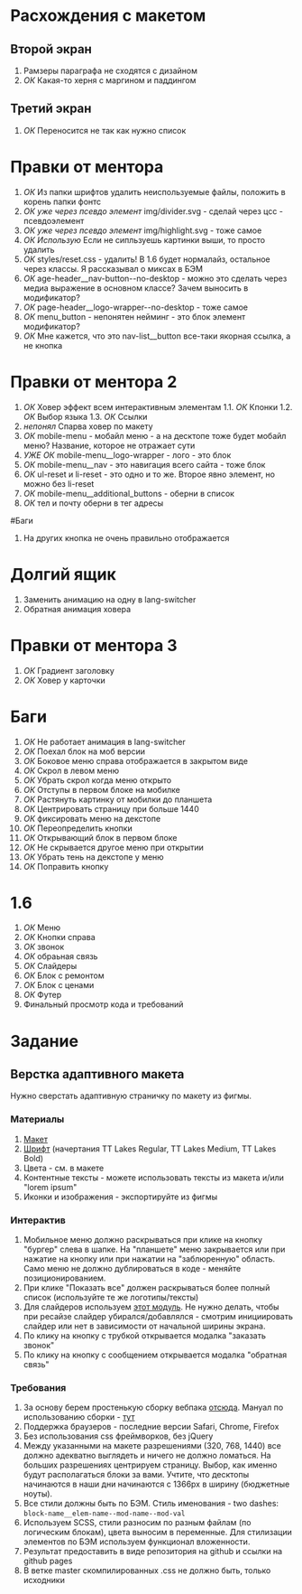 # Расхождения с макетом

## Второй экран

1. Рамзеры параграфа не сходятся с дизайном
2. _ОК_ Какая-то херня с маргином и паддингом

## Третий экран

1. _ОК_ Переносится не так как нужно список

# Правки от ментора

1. _ОК_ Из папки шрифтов удалить неиспользуемые файлы, положить в корень папки фонтс
2. _ОК уже через псевдо элемент_ img/divider.svg - сделай через цсс - псевдоэлемент
3. _ОК уже через псевдо элемент_ img/highlight.svg - тоже самое
4. _ОК Использую_ Если не сипльзуешь картинки выши, то просто удалить
5. _ОК_ styles/reset.css - удалить! В 1.6 будет нормалайз, остальное через классы. Я рассказывал о миксах в БЭМ
6. _ОК_ age-header\_\_nav-button--no-desktop - можно это сделать через медиа выражение в основном классе? Зачем выносить в модификатор?
7. _ОК_ page-header\_\_logo-wrapper--no-desktop - тоже самое
8. _ОК_ menu_button - непонятен нейминг - это блок элемент модификатор?
9. _ОК_ Мне кажется, что это nav-list\_\_button все-таки якорная ссылка, а не кнопка

# Правки от ментора 2

1. _ОК_ Ховер эффект всем интерактивным элементам 1.1. _ОК_ Кпонки 1.2. _ОК_ Выбор языка 1.3. _ОК_ Ссылки
2. _непонял_ Спарва ховер по макету
3. _ОК_ mobile-menu - мобайл меню - а на десктопе тоже будет мобайл меню? Название, которое не отражает сути
4. _УЖЕ ОК_ mobile-menu\_\_logo-wrapper - лого - это блок
5. _ОК_ mobile-menu\_\_nav - это навигация всего сайта - тоже блок
6. _ОК_ ul-reset и li-reset - это одно и то же. Второе явно элемент, но можно без li-reset
7. _ОК_ mobile-menu\_\_additional_buttons - оберни в список
8. _ОК_ тел и почту оберни в тег адресы

#Баги

1. На других кнопка не очень правильно отображается

# Долгий ящик

1. Заменить анимацию на одну в lang-switcher
2. Обратная анимация ховера

# Правки от ментора 3

1. _ОК_ Градиент заголовку
2. _ОК_ Ховер у карточки

# Баги

1. _ОК_ Не работает анимация в lang-switcher
2. _ОК_ Поехал блок на моб версии
3. _ОК_ Боковое меню справа отображается в закрытом виде
4. _ОК_ Скрол в левом меню
5. _ОК_ Убрать скрол когда меню открыто
6. _ОК_ Отступы в первом блоке на мобилке
7. _ОК_ Растянуть картинку от мобилки до планшета
8. _ОК_ Центрировать страницу при больше 1440
9. _ОК_ фиксировать меню на декстопе
10. _ОК_ Переопределить кнопки
11. _ОК_ Открывающий блок в первом блоке
12. _ОК_ Не скрывается другое меню при открытии
13. _ОК_ Убрать тень на декстопе у меню
14. _ОК_ Поправить кнопку

# 1.6

1.  _ОК_ Меню
2.  _ОК_ Кнопки справа
3.  _ОК_ звонок
4.  _ОК_ обраьная связь
5.  _ОК_ Слайдеры
6.  _ОК_ Блок с ремонтом
7.  _ОК_ Блок с ценами
8.  _ОК_ Футер
9.  Финальный просмотр кода и требований

# Задание

## Верстка адаптивного макета

Нужно сверстать адаптивную страничку по макету из фигмы.

### Материалы

1. [Макет](https://www.figma.com/file/ttlPwrOE9PxIpxl3FqkIT1/%D0%92%D0%B5%D1%80%D1%81%D1%82%D0%BA%D0%B0-%D0%BF%D1%80%D0%B8%D0%B5%D0%BC%D0%BB%D0%B5%D0%BC%D0%BE%D0%B3%D0%BE-%D0%BC%D0%B0%D0%BA%D0%B5%D1%82%D0%B0?node-id=0%3A312&t=e5yhwOwhdBAmAWN0-1)
2. [Шрифт](https://webfonts.pro/base-web-fonts/sans-serif-grotesque/897-tt-lakes.html) (начертания TT Lakes Regular, TT Lakes Medium, TT Lakes Bold)
3. Цвета - см. в макете
4. Контентные тексты - можете использовать тексты из макета и/или "lorem ipsum"
5. Иконки и изображения - экспортируйте из фигмы

### Интерактив

1. Мобильное меню должно раскрываться при клике на кнопку "бургер" слева в шапке. На "планшете" меню закрывается или при нажатие на кнопку или при нажатии на "заблюренную" область. Само меню не должно дублироваться в коде - меняйте позиционированием.
2. При клике "Показать все" должен раскрываться более полный список (используйте те же логотипы/тексты)
3. Для слайдеров используем [этот модуль](https://swiperjs.com/). Не нужно делать, чтобы при ресайзе слайдер убирался/добавлялся - смотрим инициировать слайдер или нет в зависимости от начальной ширины экрана.
4. По клику на кнопку с трубкой открывается модалка "заказать звонок"
5. По клику на кнопку с сообщением открывается модалка "обратная связь"

### Требования

1. За основу берем простенькую сборку вебпака [отсюда](https://github.com/jm-program/webpack-static-template). Мануал по использованию сборки - [тут](https://gist.github.com/didolf/b2fcdab713265eee5852221ebf5df7d5)
2. Поддержка браузеров - последние версии Safari, Chrome, Firefox
3. Без использования css фреймворков, без jQuery
4. Между указанными на макете разрешениями (320, 768, 1440) все должно адекватно выглядеть и ничего не должно ломаться. На больших разрешениях центрируем страницу. Выбор, как именно будут располагаться блоки за вами. Учтите, что десктопы начинаются в наши дни начинаются с 1366px в ширину (бюджетные ноуты).
5. Все стили должны быть по БЭМ. Стиль именования - two dashes: `block-name__elem-name--mod-name--mod-val`
6. Используем SCSS, стили разносим по разным файлам (по логическим блокам), цвета выносим в переменные. Для стилизации элементов по БЭМ используем функционал вложенности.
7. Результат предоставить в виде репозитория на github и ссылки на github pages
8. В ветке master скомпилированных .css не должно быть, только исходники
